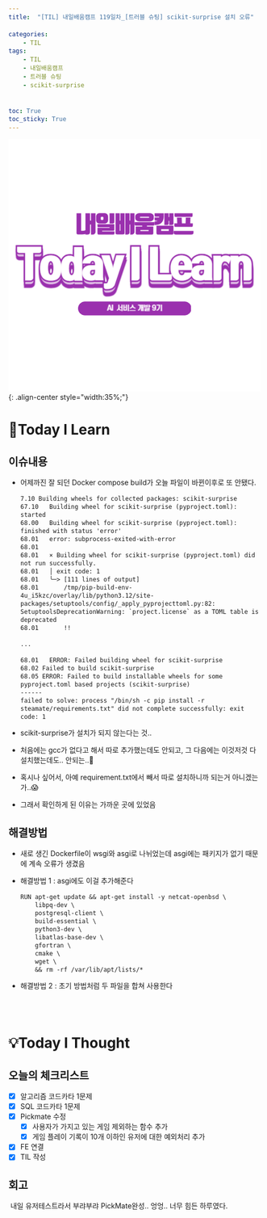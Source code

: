 ```yaml
---
title:  "[TIL] 내일배움캠프 119일차_[트러블 슈팅] scikit-surprise 설치 오류" 

categories: 
    - TIL
tags: 
    - TIL
    - 내일배움캠프
    - 트러블 슈팅
    - scikit-surprise


toc: True
toc_sticky: True
---
```


![TIL](/assets/images/TIL2.png){: .align-center style="width:35%;"}

# 👀Today I Learn
## 이슈내용

- 어제까진 잘 되던 Docker compose build가 오늘 파일이 바뀐이후로 또 안됐다.
    
    ```
    7.10 Building wheels for collected packages: scikit-surprise
    67.10   Building wheel for scikit-surprise (pyproject.toml): started
    68.00   Building wheel for scikit-surprise (pyproject.toml): finished with status 'error'
    68.01   error: subprocess-exited-with-error
    68.01
    68.01   × Building wheel for scikit-surprise (pyproject.toml) did not run successfully.
    68.01   │ exit code: 1
    68.01   ╰─> [111 lines of output]
    68.01       /tmp/pip-build-env-4u_i5kzc/overlay/lib/python3.12/site-packages/setuptools/config/_apply_pyprojecttoml.py:82: SetuptoolsDeprecationWarning: `project.license` as a TOML table is deprecated
    68.01       !!
    
    ...
    
    68.01   ERROR: Failed building wheel for scikit-surprise
    68.02 Failed to build scikit-surprise
    68.05 ERROR: Failed to build installable wheels for some pyproject.toml based projects (scikit-surprise)
    ------
    failed to solve: process "/bin/sh -c pip install -r steamate/requirements.txt" did not complete successfully: exit code: 1
    ```
    

- scikit-surprise가 설치가 되지 않는다는 것..

- 처음에는 gcc가 없다고 해서 따로 추가했는데도 안되고, 그 다음에는 이것저것 다 설치했는데도.. 안되는..🥺
- 혹시나 싶어서, 아예 requirement.txt에서 빼서 따로 설치하니까 되는거 아니겠는가..😱
- 그래서 확인하게 된 이유는 가까운 곳에 있었음

## 해결방법

- 새로 생긴 Dockerfile이 wsgi와 asgi로 나뉘었는데 asgi에는 패키지가 없기 때문에 계속 오류가 생겼음

- 해결방법 1 : asgi에도 이걸 추가해준다
    
    ```docker
    RUN apt-get update && apt-get install -y netcat-openbsd \
        libpq-dev \
        postgresql-client \
        build-essential \
        python3-dev \
        libatlas-base-dev \
        gfortran \
        cmake \
        wget \
        && rm -rf /var/lib/apt/lists/*
    ```
    
- 해결방법 2 : 초기 방법처럼 두 파일을 합쳐 사용한다

<br>
<br>

# 💡Today I Thought

## 오늘의 체크리스트
- [x]  알고리즘 코드카타 1문제
- [x]  SQL 코드카타 1문제
- [x]  Pickmate 수정
    - [x]  사용자가 가지고 있는 게임 제외하는 함수 추가
    - [x]  게임 플레이 기록이 10개 이하인 유저에 대한 예외처리 추가
- [x]  FE 연결
- [x]  TIL 작성

## 회고
&nbsp;내일 유저테스트라서 부랴부랴 PickMate완성.. 엉엉.. 너무 힘든 하루였다.